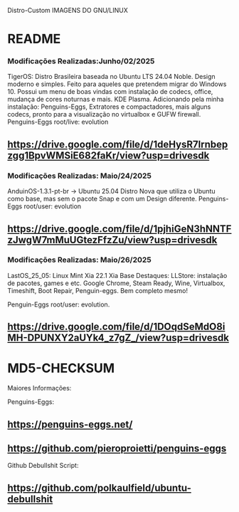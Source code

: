  Distro-Custom
IMAGENS DO GNU/LINUX
# README

### Modificações Realizadas:Junho/02/2025
TigerOS: Distro Brasileira baseada no Ubuntu LTS 24.04 Noble. Design moderno e simples. Feito para aqueles que pretendem migrar do Windows 10. Possui um menu de boas vindas com instalação de codecs, office, mudança de cores noturnas e mais.
KDE Plasma.
Adicionando pela minha instalação:
Penguins-Eggs, Extratores e compactadores, mais alguns codecs, pronto para a visualização no virtualbox e GUFW firewall.
Penguins-Eggs root/live: evolution 
  
## https://drive.google.com/file/d/1deHysR7lrnbepzgg1BpvWMSiE682faKr/view?usp=drivesdk

### Modificações Realizadas: Maio/24/2025
AnduinOS-1.3.1-pt-br -> Ubuntu 25.04
Distro Nova que utiliza o Ubuntu como base, mas sem o pacote Snap e com um Design diferente.
Penguins-Eggs root/user: evolution 

## https://drive.google.com/file/d/1pjhiGeN3hNNTFzJwgW7mMuUGtezFfzZu/view?usp=drivesdk


### Modificações Realizadas: Maio/26/2025
LastOS_25_05: Linux Mint Xia 22.1 Xia Base
Destaques: 
LLStore: instalação de pacotes, games e etc.
Google Chrome, Steam Ready, Wine, Virtualbox, Timeshift, Boot Repair, Penguin-eggs. Bem completo mesmo!

Penguin-Eggs root/user: evolution. 
## https://drive.google.com/file/d/1DOqdSeMdO8iMH-DPUNXY2aUYk4_z7gZ_/view?usp=drivesdk


# MD5-CHECKSUM

Maiores Informações:

Penguins-Eggs:
## https://penguins-eggs.net/
## https://github.com/pieroproietti/penguins-eggs

Github Debullshit Script:
## https://github.com/polkaulfield/ubuntu-debullshit